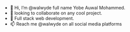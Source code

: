 - 👋 Hi, I’m @walwyde full name Yobe Auwal Mohammed.
- 👀 looking to collaborate on any cool project.
- 🌱 Full stack web development.
- 📫 Reach me @walwyde on all social media platforms
